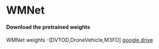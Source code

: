 # WMNet
#### Download the pretrained weights
WMNet weights
-[DVTOD,DroneVehicle,M3FD] [google drive](https://drive.google.com/drive/folders/1fn-_ilJ2pP1QYou7gN290VD8S9mI3hWA?usp=sharing)
